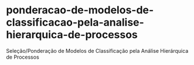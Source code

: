 # ponderacao-de-modelos-de-classificacao-pela-analise-hierarquica-de-processos
Seleção/Ponderação de Modelos de Classificação pela Análise Hierárquica de Processos
